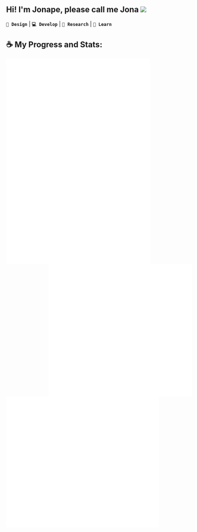 ## Hi! I'm Jonape, please call me Jona <img src="https://media.giphy.com/media/hvRJCLFzcasrR4ia7z/giphy.gif" width="5%">
**`🎨 Design`** | **`💻 Develop`** | **`🔭 Research`** | **`🧠 Learn`** 

## ☕ My Progress and Stats:
[<img align="left" width="390" src="https://raw.githubusercontent.com/jonapecabug/jonapecabug/main/medias.svg">](#)
[<img align="right" width="390" src="https://raw.githubusercontent.com/jonapecabug/jonapecabug/main/wakatime.svg">](https://wakatime.com/@jonapecabug)
[<img align="left" width="415" src="https://raw.githubusercontent.com/jonapecabug/jonapecabug/main/metrics.plugin.16personalities.svg">](https://www.16personalities.com/profile/reports/personality-traits)


